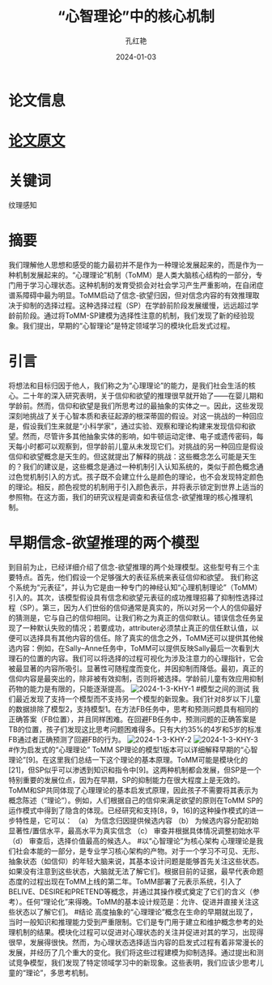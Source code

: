 ﻿---
title: “心智理论”中的核心机制
author: 孔红艳
date: 2024-01-03
showDate: true
showTOC: true
---
# 论文信息

# [论文原文](../Source_Files/2024-01-03-KHY.pdf)
# 关键词
纹理感知
# 摘要
我们理解他人思想和感受的能力最初并不是作为一种理论发展起来的，而是作为一种机制发展起来的。“心理理论”机制（ToMM）是人类大脑核心结构的一部分，专门用于学习心理状态。这种机制的发育受损会对社会学习产生严重影响，在自闭症谱系障碍中最为明显。ToMM启动了信念-欲望归因，但对信念内容的有效推理取决于抑制的选择过程。这种选择过程（SP）在学龄前阶段发展缓慢，远远超过学龄前阶段。通过将ToMM-SP建模为选择性注意的机制，我们发现了新的经验现象。我们提出，早期的“心智理论”是特定领域学习的模块化启发式过程。
# 引言
将想法和目标归因于他人，我们称之为“心理理论”的能力，是我们社会生活的核心。二十年的深入研究表明，关于信仰和欲望的推理很早就开始了——在婴儿期和学龄前。然而，信仰和欲望是我们所思考过的最抽象的实体之一。因此，这些发现深刻地挑战了关于心智本质和表征起源的根深蒂固的假设。对这一挑战的一种回应是，假设我们生来就是“小科学家”，通过实验、观察和理论构建来发现信仰和欲望。然而，尽管许多其他抽象实体的影响，如牛顿运动定律、电子或遗传密码，每天每小时都可以观察到，但学龄前儿童从未发现它们。对挑战的另一种回应是假设信仰和欲望概念是天生的。但这就提出了解释的挑战：这些概念怎么可能是天生的？我们的建议是，这些概念是通过一种机制引入认知系统的，类似于颜色概念通过色觉机制引入的方式。孩子既不会建立什么是颜色的理论，也不会发现特定颜色的理论。相反，颜色视觉的机制用于引入颜色表示，并将表示锁定到世界上适当的参照物。在这方面，我们的研究议程是调查和表征信念-欲望推理的核心推理机制。
# 早期信念-欲望推理的两个模型
到目前为止，已经详细介绍了信念-欲望推理的两个处理模型。这些型号有三个主要特点。首先，他们假设一个足够强大的表征系统来表征信仰和欲望。
我们称这个系统为“元表征”，并认为它是由一种专门的神经认知“心理机制理论”（ToMM）引入的。其次，该模型假设具有信念和欲望元表征的成功推理招募了抑制性选择过程（SP）。第三，因为人们世俗的信仰通常是真实的，所以对另一个人的信仰最好的猜测是，它与自己的信仰相同。让我们称之为真正的信仰默认。错误信念任务呈现了一种默认失败的情况；若要成功，attributer必须禁止真正的信任默认值，以便可以选择具有其他内容的信任。除了真实的信念之外，ToMM还可以提供其他候选内容：例如，在Sally–Anne任务中，ToMM可以提供反映Sally最后一次看到大理石的位置的内容。我们可以将选择的过程可视化为涉及注意力的心理指针，它会被最显著的内容所吸引。显著性可随程度而变化，并因抑制而降低。最初，真正的信仰内容是最突出的，除非被有效抑制，否则将被选择。学龄前儿童有效应用抑制药物的能力是有限的，只能逐渐提高。
![2024-1-3-KHY-1](../Supporting_Information/2024-1-3-KHY-1.png)
#模型之间的测试
我们最近发现了支持一个模型而不支持另一个模型的新现象。我们针对8岁以下儿童的数据排除了模型2，支持模型1。在方法FB任务中，思考和预测问题具有相同的正确答案（FB位置），并且同样困难。在回避FB任务中，预测问题的正确答案是TB的位置，孩子们发现这比思考问题困难得多。只有大约35%的4岁和5岁的标准FB通过者正确预测了回避FB的行为。
![2024-1-3-KHY-2](../Supporting_Information/2024-1-3-KHY-2.png)
![2024-1-3-KHY-3](../Supporting_Information/2024-1-3-KHY-3.png)
#作为启发式的“心理理论”
ToMM SP理论的模型1版本可以详细解释早期的“心智理论”[9]。在这里我们总结一下这个理论的基本原理。ToMM可能是模块化的[21]，但SP似乎可以渗透到知识和指令中[9]。这两种机制都会发展，但SP是一个特别重要的发展位点，因为在早期，SP的抑制能力在很大程度上是无效的。
ToMM和SP共同体现了心理理论的基本启发式原理，因此孩子不需要将其表示为概念陈述（“理论”）。例如，人们根据自己的信仰来满足欲望的原则在ToMM SP的运作模式中得到了隐含的体现。已经研究和支持[8，9，16]的这种操作模式的进一步特性是，它可以：
（a） 为信念归因提供候选内容
（b） 为候选内容分配初始显著性/置信水平，最高水平为真实信念
（c） 审查并根据具体情况调整初始水平
（d） 审查后，选择价值最高的候选人。
#以“心智理论”为核心架构
心理理论是我们社会本能的一部分，是专业学习核心架构的产物。对于一个学习不可见、无形、抽象状态（如信仰）的年轻大脑来说，其基本设计问题是能够首先关注这些状态。如果没有注意到这些状态，大脑就无法了解它们。根据目前的证据，最早代表命题态度的过程出现在ToMM上线的第二年。ToMM部署了元表示系统，引入了BELIVE、DESIRE和PRETEND等概念，并通过其操作模式奠定了它们的含义（参考）。任何“理论化”来得晚。ToMM的基本设计规范是：允许、促进并直接关注这些状态以了解它们。
#结论
高度抽象的“心理理论”概念在生命的早期就出现了，当时一般知识和推理能力受到严重限制。它们是专门用于建立和维护概念参考的处理机制的结果。模块化过程可以促进对心理状态的关注并促进对其的学习，出现得很早，发展得很快。然而，为心理状态选择适当内容的启发式过程有着非常漫长的发展，并经历了几个重大的变化。我们将这些过程建模为抑制选择。通过提出和测试竞争模型，我们发现了特定领域学习中的新现象。这些表明，我们应该少思考儿童的“理论”，多思考机制。
